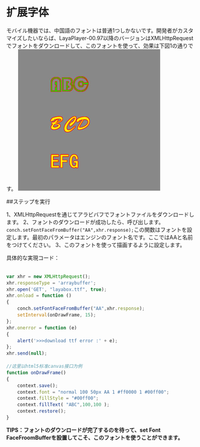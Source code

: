 # 扩展字体

モバイル機器では、中国語のフォントは普通1つしかないです。開発者がカスタマイズしたいならば、LayaPlayer-00.97以降のバージョンはXMLHttpRequestでフォントをダウンロードして、このフォントを使って、効果は下図1の通りです。
![图1](img/1.jpg)


##ステップを実行

1、XMLHttpRequestを通じてアラビバフでフォントファイルをダウンロードします。
2、フォントのダウンロードが成功したら、呼び出します。`conch.setFontFaceFromBuffer("AA",xhr.response);`この関数はフォントを設定します。最初のパラメータはエンジンのフォント名です。ここではAAと名前をつけてください。
3、このフォントを使って描画するように設定します。


具体的な実現コード：


```javascript

var xhr = new XMLHttpRequest();
xhr.responseType = 'arraybuffer';
xhr.open('GET', "layabox.ttf", true);
xhr.onload = function () 
{
	conch.setFontFaceFromBuffer("AA",xhr.response);
    setInterval(onDrawFrame, 15);
};
xhr.onerror = function (e) 
{
	alert('>>>download ttf error :' + e);
};
xhr.send(null);

//这里以html5标准canvas接口为例
function onDrawFrame()
{
    context.save();
    context.font = "normal 100 50px AA 1 #ff0000 1 #00ff00";
	context.fillStyle = "#00ff00";
	context.fillText( "ABC",100,100 );
    context.restore();
}
```


**TIPS：フォントのダウンロードが完了するのを待って、set Font FaceFroomBufferを設置してこそ、このフォントを使うことができます。**






